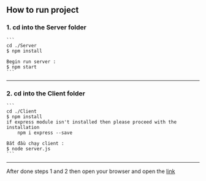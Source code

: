 ## How to run project

### 1. cd into the Server folder 
    ```
    cd ./Server
    $ npm install

    Begin run server :
    $ npm start
    ```
---
### 2. cd into the Client folder 
    ```
    cd ./Client
    $ npm install
    if express module isn't installed then please proceed with the installation
        npm i express --save

    Bắt đầu chạy client :
    $ node server.js
    ```
---
After done steps 1 and 2 then open your browser and open the [link](http://localhost:3000/homepage.html)
